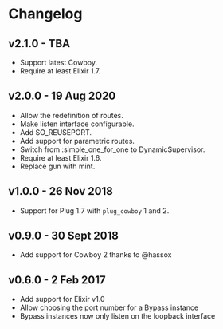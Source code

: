 # Changelog

## v2.1.0 - TBA

* Support latest Cowboy.
* Require at least Elixir 1.7.

## v2.0.0 - 19 Aug 2020

* Allow the redefinition of routes.
* Make listen interface configurable.
* Add SO_REUSEPORT.
* Add support for parametric routes.
* Switch from :simple_one_for_one to DynamicSupervisor.
* Require at least Elixir 1.6.
* Replace gun with mint.

## v1.0.0 - 26 Nov 2018

* Support for Plug 1.7 with `plug_cowboy` 1 and 2.

## v0.9.0 - 30 Sept 2018

* Add support for Cowboy 2 thanks to @hassox

## v0.6.0 - 2 Feb 2017

* Add support for Elixir v1.0
* Allow choosing the port number for a Bypass instance
* Bypass instances now only listen on the loopback interface
